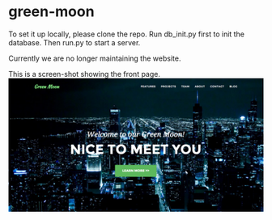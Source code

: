 # green-moon
To set it up locally, please clone the repo. Run db_init.py first to init the database. Then run.py to start a server.

Currently we are no longer maintaining the website.

This is a screen-shot showing the front page.
![alt text](./img/GreenMoon.png)
